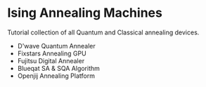 # Ising Annealing Machines
Tutorial collection of all Quantum and Classical annealing devices.

* D'wave Quantum Annealer
* Fixstars Annealing GPU
* Fujitsu Digital Annealer
* Blueqat SA & SQA Algorithm
* Openjij Annealing Platform
